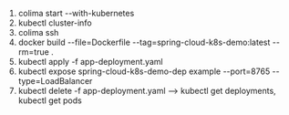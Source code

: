 1. colima start --with-kubernetes
2. kubectl cluster-info
3. colima ssh
4. docker build --file=Dockerfile --tag=spring-cloud-k8s-demo:latest --rm=true .
5. kubectl apply -f  app-deployment.yaml
6. kubectl expose spring-cloud-k8s-demo-dep example --port=8765 --type=LoadBalancer
7. kubectl delete -f app-deployment.yaml --> kubectl get deployments, kubectl get pods

